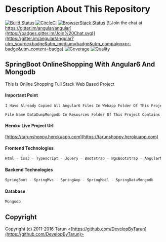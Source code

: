# Description About This Repository

[![Build Status](https://travis-ci.org/angular/angular.svg?branch=master)](https://travis-ci.org/angular/angular)
[![CircleCI](https://circleci.com/gh/angular/angular/tree/master.svg?style=shield)](https://circleci.com/gh/angular/angular/tree/master)
[![BrowserStack Status](https://www.browserstack.com/automate/badge.svg?badge_key=LzF3RzBVVGt6VWE2S0hHaC9uYllOZz09LS1BVjNTclBKV0x4eVRlcjA4QVY1M0N3PT0=--eb4ce8c8dc2c1c5b2b5352d473ee12a73ac20e06)](https://www.browserstack.com/automate/public-build/LzF3RzBVVGt6VWE2S0hHaC9uYllOZz09LS1BVjNTclBKV0x4eVRlcjA4QVY1M0N3PT0=--eb4ce8c8dc2c1c5b2b5352d473ee12a73ac20e06)
[![Join the chat at https://gitter.im/angular/angular](https://badges.gitter.im/Join%20Chat.svg)](https://gitter.im/angular/angular?utm_source=badge&utm_medium=badge&utm_campaign=pr-badge&utm_content=badge)
[![Coverage](https://img.shields.io/coveralls/jaredhanson/passport-twitter.svg)](https://coveralls.io/r/jaredhanson/passport-twitter)
[![Quality](https://img.shields.io/codeclimate/github/jaredhanson/passport-twitter.svg?label=quality)](https://codeclimate.com/github/jaredhanson/passport-twitter)

## SpringBoot OnlineShopping With Angular6 And Mongodb

This Is Online Shopping Full Stack Web Based Project

#### Important Point

```bash
I Have Already Copied All Angular6 Files In Webapp Folder Of This Project
```

```bash
File Name DataDumpMongodb In Resources Folder Of This Project Contains All Products Entries. So U Import This File Into Ur Mongodb
```

#### Heroku Live Project Url

[https://tarunshoppy.herokuapp.com](https://tarunshoppy.herokuapp.com)

#### Frontend Technologies

```bash
Html - Css3 - Typescript - Jquery - Bootstrap - NgxBootstrap - AngularMaterial6 - Angular6
```

#### Backend Technologies

```bash
SpringBoot - SpringMvc - SpringAop - SpringMail - SpringDataMongodb
```

#### Database

```bash
Mongodb
```

## Copyright

Copyright (c) 2011-2016 Tarun <[https://github.com/DevelopByTarun](https://github.com/DevelopByTarun)>

 